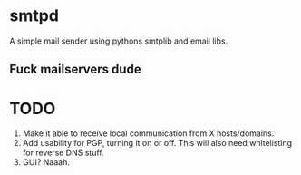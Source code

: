 # smtpd
A simple mail sender using pythons smtplib and email libs.

## Fuck mailservers dude

# TODO
1. Make it able to receive local communication from X hosts/domains.
2. Add usability for PGP, turning it on or off. This will also need whitelisting for reverse DNS stuff. 
3. GUI? Naaah.
